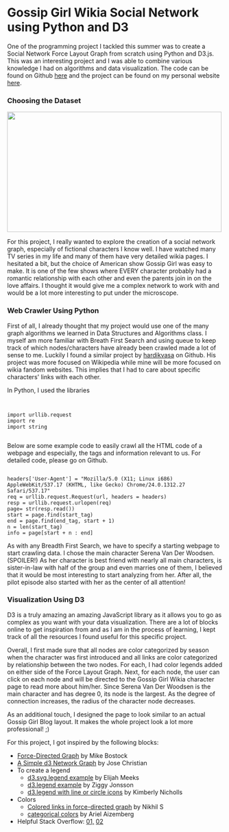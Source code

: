 # Gossip Girl Wikia Social Network using Python and D3

One of the programming project I tackled this summer was to create a Social Network Force Layout Graph from scratch using Python and D3.js. This was an interesting project and I was able to combine various knowledge I had on algorithms and data visualization. The code can be found on Github <a href="https://github.com/archidisign/Data-Visualization/tree/master/wikia-network">here</a> and the project can be found on my personal website <a href="http://archidisign.github.io/wikia-visualization/index.html">here</a>.<!--more-->
<h3>Choosing the Dataset</h3>
<a href="https://catharticstudent.files.wordpress.com/2018/08/title.gif"><img class="alignnone size-full wp-image-1115" src="https://catharticstudent.files.wordpress.com/2018/08/title.gif" alt="" width="500" height="280" /></a>

For this project, I really wanted to explore the creation of a social network graph, especially of fictional characters I know well. I have watched many TV series in my life and many of them have very detailed wikia pages. I hesitated a bit, but the choice of American show Gossip Girl was easy to make. It is one of the few shows where EVERY character probably had a romantic relationship with each other and even the parents join in on the love affairs. I thought it would give me a complex network to work with and would be a lot more interesting to put under the microscope.
<h3>Web Crawler Using Python</h3>
First of all, I already thought that my project would use one of the many graph algorithms we learned in Data Structures and Algorithms class. I myself am more familiar with Breath First Search and using queue to keep track of which nodes/characters have already been crawled made a lot of sense to me. Luckily I found a similar project by <a href="https://github.com/hardikvasa/wikipedia-crawler" target="_blank" rel="noopener">hardikvasa</a> on Github. His project was more focused on Wikipedia while mine will be more focused on wikia fandom websites. This implies that I had to care about specific characters' links with each other.

In Python, I used the libraries
<pre><code>

import urllib.request
import re
import string

</code></pre>
Below are some example code to easily crawl all the HTML code of a webpage and especially, the tags and information relevant to us. For detailed code, please go on Github.
<pre><code>
headers['User-Agent'] = "Mozilla/5.0 (X11; Linux i686) AppleWebKit/537.17 (KHTML, like Gecko) Chrome/24.0.1312.27 Safari/537.17"
req = urllib.request.Request(url, headers = headers)
resp = urllib.request.urlopen(req)
page= str(resp.read())
start = page.find(start_tag)
end = page.find(end_tag, start + 1)
n = len(start_tag)
info = page[start + n : end]
</code></pre>
As with any Breadth First Search, we have to specify a starting webpage to start crawling data. I chose the main character Serena Van Der Woodsen. (SPOILER!) As her character is best friend with nearly all main characters, is sister-in-law with half of the group and even marries one of them, I believed that it would be most interesting to start analyzing from her. After all, the pilot episode also started with her as the center of all attention!
<h3>Visualization Using D3</h3>
D3 is a truly amazing an amazing JavaScript library as it allows you to go as complex as you want with your data visualization. There are a lot of blocks online to get inspiration from and as I am in the process of learning, I kept track of all the resources I found useful for this specific project.

Overall, I first made sure that all nodes are color categorized by season when the character was first introduced and all links are color categorized by relationship between the two nodes. For each, I had color legends added on either side of the Force Layout Graph. Next, for each node, the user can click on each node and will be directed to the Gossip Girl Wikia character page to read more about him/her. Since Serena Van Der Woodsen is the main character and has degree 0, its node is the largest. As the degree of connection increases, the radius of the character node decreases.

As an additional touch, I designed the page to look similar to an actual Gossip Girl Blog layout. It makes the whole project look a lot more professional! ;)

For this project, I got inspired by the following blocks:
<ul>
	<li><a href="https://bl.ocks.org/mbostock/4062045">Force-Directed Graph</a> by Mike Bostock</li>
	<li><a href="http://bl.ocks.org/jose187/4733747">A Simple d3 Network Graph</a> by Jose Christian</li>
	<li>To create a legend
<ul>
	<li><a href="http://bl.ocks.org/emeeks/8855733967174fe4b1b4">d3.svg.legend example</a> by Elijah Meeks</li>
	<li><a href="http://bl.ocks.org/ZJONSSON/3918369">d3.legend example</a> by Ziggy Jonsson</li>
	<li><a href="http://bl.ocks.org/kielni/a4347fe16864903fb9be">d3.legend with line or circle icons</a> by Kimberly Nicholls</li>
</ul>
</li>
	<li>Colors
<ul>
	<li><a href="http://bl.ocks.org/nsonnad/5982652">Colored links in force-directed graph</a> by Nikhil S</li>
	<li><a href="http://bl.ocks.org/aaizemberg/78bd3dade9593896a59d">categorical colors</a> by Ariel Aizemberg</li>
</ul>
</li>
	<li>Helpful Stack Overflow: <a href="https://stackoverflow.com/questions/46206575/typeerror-cannot-read-property-push-of-undefined-d3">01,</a> <a href="https://stackoverflow.com/questions/20644415/d3-appending-text-to-a-svg-rectangle">02</a></li>
</ul>